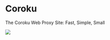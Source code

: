 # Coroku
The Coroku Web Proxy Site: Fast, Simple, Small


<a href="https://heroku.com/deploy/?template=https://github.com/kovak7/Lud"><img src="https://binbashbanana.github.io/deploy-buttons/buttons/official/heroku.svg"></a>
